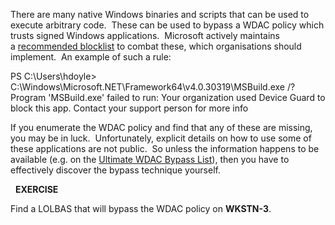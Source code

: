 There are many native Windows binaries and scripts that can be used to execute arbitrary code.  These can be used to bypass a WDAC policy which trusts signed Windows applications.  Microsoft actively maintains a [recommended blocklist](https://docs.microsoft.com/en-us/windows/security/threat-protection/windows-defender-application-control/microsoft-recommended-block-rules) to combat these, which organisations should implement.  An example of such a rule:

  <FileRules>
    <Deny ID="DENY_MSBUILD" FriendlyName="MSBuild.exe" FileName="MSBuild.Exe" MinimumFileVersion="65535.65535.65535.65535"/>
  </FileRules>

PS C:\Users\hdoyle> C:\Windows\Microsoft.NET\Framework64\v4.0.30319\MSBuild.exe /?
Program 'MSBuild.exe' failed to run: Your organization used Device Guard to block this app. Contact your support
person for more info

  

If you enumerate the WDAC policy and find that any of these are missing, you may be in luck.  Unfortunately, explicit details on how to use some of these applications are not public.  So unless the information happens to be available (e.g. on the [Ultimate WDAC Bypass List](https://github.com/bohops/UltimateWDACBypassList)), then you have to effectively discover the bypass technique yourself.

  

  **EXERCISE**  
  
Find a LOLBAS that will bypass the WDAC policy on **WKSTN-3**.

